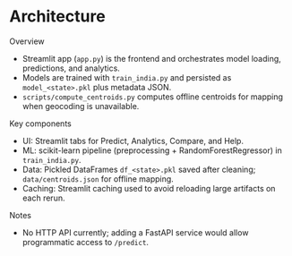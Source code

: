 # Architecture

Overview
- Streamlit app (`app.py`) is the frontend and orchestrates model loading, predictions, and analytics.
- Models are trained with `train_india.py` and persisted as `model_<state>.pkl` plus metadata JSON.
- `scripts/compute_centroids.py` computes offline centroids for mapping when geocoding is unavailable.

Key components
- UI: Streamlit tabs for Predict, Analytics, Compare, and Help.
- ML: scikit-learn pipeline (preprocessing + RandomForestRegressor) in `train_india.py`.
- Data: Pickled DataFrames `df_<state>.pkl` saved after cleaning; `data/centroids.json` for offline mapping.
- Caching: Streamlit caching used to avoid reloading large artifacts on each rerun.

Notes
- No HTTP API currently; adding a FastAPI service would allow programmatic access to `/predict`.
